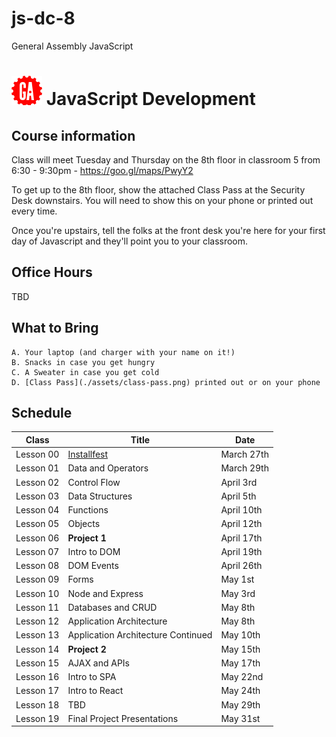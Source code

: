 # js-dc-8
General Assembly JavaScript
# ![](assets/logo.png) JavaScript Development

## Course information

Class will meet Tuesday and Thursday on the 8th floor in classroom 5 from 6:30 - 9:30pm - https://goo.gl/maps/PwyY2

To get up to the 8th floor, show the attached Class Pass at the Security Desk downstairs. You will need to show this on your phone or printed out every time.

Once you're upstairs, tell the folks at the front desk you're here for your first day of Javascript and they'll point you to your classroom.

## Office Hours

TBD

## What to Bring

    A. Your laptop (and charger with your name on it!)
    B. Snacks in case you get hungry
    C. A Sweater in case you get cold
    D. [Class Pass](./assets/class-pass.png) printed out or on your phone

## Schedule

|   Class   |                                Title                                |    Date     |
| --------- | ------------------------------------------------------------------- | ----------- |
| Lesson 00 | [Installfest](https://git.generalassemb.ly/Ramsay/JS-DC-8/tree/master/00-installfest) | March 27th |
| Lesson 01 | Data and Operators | March 29th |
| Lesson 02 | Control Flow | April 3rd |
| Lesson 03 | Data Structures | April 5th |
| Lesson 04 | Functions | April 10th |
| Lesson 05 | Objects | April 12th |
| Lesson 06 | **Project 1** | April 17th |
| Lesson 07 | Intro to DOM | April 19th |
| Lesson 08 | DOM Events | April 26th |
| Lesson 09 | Forms | May 1st  |
| Lesson 10 | Node and Express | May 3rd  |
| Lesson 11 | Databases and CRUD | May 8th |
| Lesson 12 | Application Architecture| May 8th |
| Lesson 13 | Application Architecture Continued | May 10th |
| Lesson 14 | **Project 2** | May 15th |
| Lesson 15 | AJAX and APIs | May 17th |
| Lesson 16 | Intro to SPA | May 22nd |
| Lesson 17 | Intro to React | May 24th |
| Lesson 18 | TBD | May 29th |
| Lesson 19 | Final Project Presentations | May 31st |
